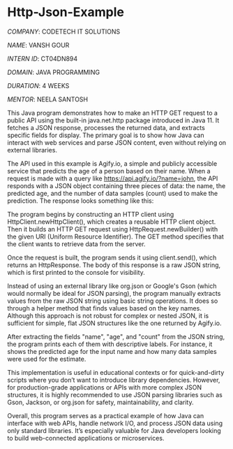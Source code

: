 # Http-Json-Example

*COMPANY*: CODETECH IT SOLUTIONS

*NAME*: VANSH GOUR

*INTERN ID*: CT04DN894

*DOMAIN*: JAVA PROGRAMMING

*DURATION*: 4 WEEKS

*MENTOR*: NEELA SANTOSH

This Java program demonstrates how to make an HTTP GET request to a public API using the built-in java.net.http package introduced in Java 11. It fetches a JSON response, processes the returned data, and extracts specific fields for display. The primary goal is to show how Java can interact with web services and parse JSON content, even without relying on external libraries.

The API used in this example is Agify.io, a simple and publicly accessible service that predicts the age of a person based on their name. When a request is made with a query like https://api.agify.io/?name=john, the API responds with a JSON object containing three pieces of data: the name, the predicted age, and the number of data samples (count) used to make the prediction. The response looks something like this:

The program begins by constructing an HTTP client using HttpClient.newHttpClient(), which creates a reusable HTTP client object. Then it builds an HTTP GET request using HttpRequest.newBuilder() with the given URI (Uniform Resource Identifier). The GET method specifies that the client wants to retrieve data from the server.

Once the request is built, the program sends it using client.send(), which returns an HttpResponse<String>. The body of this response is a raw JSON string, which is first printed to the console for visibility.

Instead of using an external library like org.json or Google's Gson (which would normally be ideal for JSON parsing), the program manually extracts values from the raw JSON string using basic string operations. It does so through a helper method that finds values based on the key names. Although this approach is not robust for complex or nested JSON, it is sufficient for simple, flat JSON structures like the one returned by Agify.io.

After extracting the fields "name", "age", and "count" from the JSON string, the program prints each of them with descriptive labels. For instance, it shows the predicted age for the input name and how many data samples were used for the estimate.

This implementation is useful in educational contexts or for quick-and-dirty scripts where you don’t want to introduce library dependencies. However, for production-grade applications or APIs with more complex JSON structures, it is highly recommended to use JSON parsing libraries such as Gson, Jackson, or org.json for safety, maintainability, and clarity.

Overall, this program serves as a practical example of how Java can interface with web APIs, handle network I/O, and process JSON data using only standard libraries. It’s especially valuable for Java developers looking to build web-connected applications or microservices.

